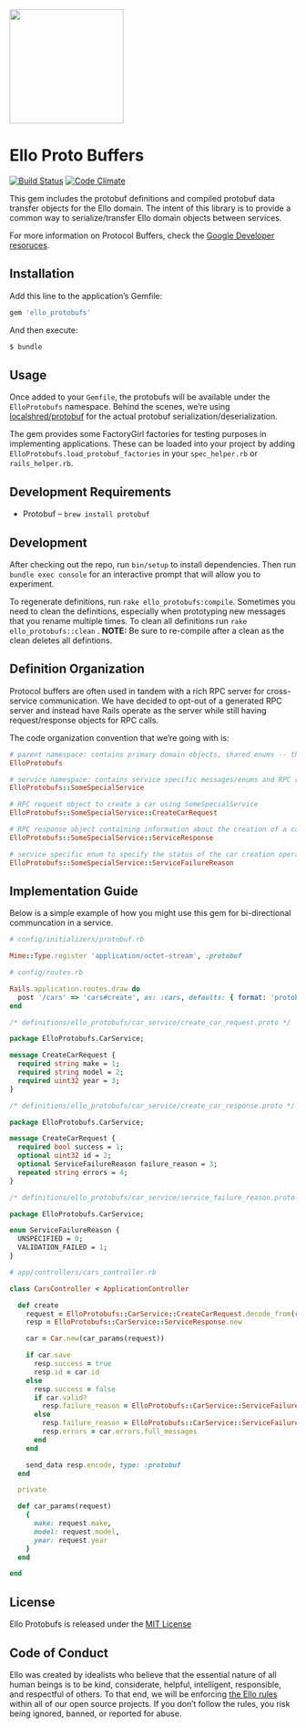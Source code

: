 <img src="http://d324imu86q1bqn.cloudfront.net/uploads/user/avatar/641/large_Ello.1000x1000.png" width="200px" height="200px" />

# Ello Proto Buffers

[![Build Status](https://travis-ci.org/ello/ello_protobufs.svg?branch=master)](https://travis-ci.com/ello/ello_protobufs)
[![Code Climate](https://codeclimate.com/github/ello/ello_protobufs/badges/gpa.svg)](https://codeclimate.com/github/ello/ello_protobufs)

This gem includes the protobuf definitions and compiled protobuf data transfer
objects for the Ello domain. The intent of this library is to provide a common
way to serialize/transfer Ello domain objects between services.

For more information on Protocol Buffers, check the
[Google Developer resoruces](https://developers.google.com/protocol-buffers/).

## Installation

Add this line to the application’s Gemfile:

```ruby
gem 'ello_protobufs'
```

And then execute:

```bash
$ bundle
```

## Usage

Once added to your `Gemfile`, the protobufs will be available under the
`ElloProtobufs` namespace. Behind the scenes, we’re using
[localshred/protobuf](https://github.com/localshred/protobuf) for the actual
protobuf serialization/deserialization.

The gem provides some FactoryGirl factories for testing purposes in implementing
applications. These can be loaded into your project by adding
`ElloProtobufs.load_protobuf_factories` in your `spec_helper.rb` or
`rails_helper.rb`.

## Development Requirements

- Protobuf – `brew install protobuf`

## Development

After checking out the repo, run `bin/setup` to install dependencies. Then run
`bundle exec console` for an interactive prompt that will allow you to
experiment.

To regenerate definitions, run `rake ello_protobufs:compile`. Sometimes you need
to clean the definitions, especially when prototyping new messages that you
rename multiple times. To clean all definitions run `rake ello_protobufs::clean`
. **NOTE:** Be sure to re-compile after a clean as the clean deletes all
defintions.

## Definition Organization

Protocol buffers are often used in tandem with a rich RPC server for
cross-service communication. We have decided to opt-out of a generated RPC
server and instead have Rails operate as the server while still having
request/response objects for RPC calls.

The code organization convention that we’re going with is:

```ruby
# parent namespace: contains primary domain objects, shared enums -- things used by multiple services
ElloProtobufs

# service namespace: contains service specific messages/enums and RPC request/response objects
ElloProtobufs::SomeSpecialService

# RPC request object to create a car using SomeSpecialService
ElloProtobufs::SomeSpecialService::CreateCarRequest

# RPC response object containing information about the creation of a car using SomeSpecialService
ElloProtobufs::SomeSpecialService::ServiceResponse

# service specific enum to specify the status of the car creation operation -- NOTE: this is preferable to text error messages as it’s more discrete and doesn’t require parsing
ElloProtobufs::SomeSpecialService::ServiceFailureReason
```

## Implementation Guide

Below is a simple example of how you might use this gem for bi-directional
communcation in a service.

```ruby
# config/initializers/protobuf.rb

Mime::Type.register 'application/octet-stream', :protobuf
```

```ruby
# config/routes.rb

Rails.application.routes.draw do
  post '/cars' => 'cars#create', as: :cars, defaults: { format: 'protobuf' }
end
```

```protobuf
/* definitions/ello_protobufs/car_service/create_car_request.proto */

package ElloProtobufs.CarService;

message CreateCarRequest {
  required string make = 1;
  required string model = 2;
  required uint32 year = 3;
}
```

```protobuf
/* definitions/ello_protobufs/car_service/create_car_response.proto */

package ElloProtobufs.CarService;

message CreateCarRequest {
  required bool success = 1;
  optional uint32 id = 2;
  optional ServiceFailureReason failure_reason = 3;
  repeated string errors = 4;
}
```

```protobuf
/* definitions/ello_protobufs/car_service/service_failure_reason.proto */

package ElloProtobufs.CarService;

enum ServiceFailureReason {
  UNSPECIFIED = 0;
  VALIDATION_FAILED = 1;
}
```

```ruby
# app/controllers/cars_controller.rb

class CarsController < ApplicationController

  def create
    request = ElloProtobufs::CarService::CreateCarRequest.decode_from(request.body)
    resp = ElloProtobufs::CarService::ServiceResponse.new

    car = Car.new(car_params(request))

    if car.save
      resp.success = true
      resp.id = car.id
    else
      resp.success = false
      if car.valid?
        resp.failure_reason = ElloProtobufs::CarService::ServiceFailureReason::UNSPECIFIED
      else
        resp.failure_reason = ElloProtobufs::CarService::ServiceFailureReason::VALIDATION_FAILED
        resp.errors = car.errors.full_messages
      end
    end

    send_data resp.encode, type: :protobuf
  end

  private

  def car_params(request)
    {
      make: request.make,
      model: request.model,
      year: request.year
    }
  end

end
```

## License

Ello Protobufs is released under the [MIT License](blob/master/LICENSE.txt)

## Code of Conduct

Ello was created by idealists who believe that the essential nature of all human
beings is to be kind, considerate, helpful, intelligent, responsible, and
respectful of others. To that end, we will be enforcing
[the Ello rules](https://ello.co/wtf/policies/rules/) within all of our open
source projects. If you don’t follow the rules, you risk being ignored, banned,
or reported for abuse.
